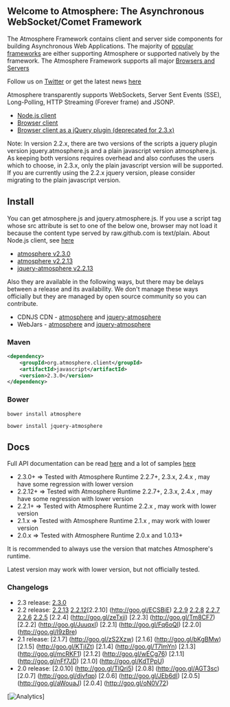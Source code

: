 ## Welcome to Atmosphere: The Asynchronous WebSocket/Comet Framework
The Atmosphere Framework contains client and server side components for building Asynchronous Web Applications. The majority of [popular frameworks](https://github.com/Atmosphere/atmosphere/wiki/Atmosphere-PlugIns-and-Extensions) are either supporting Atmosphere or supported natively by the framework. The Atmosphere Framework supports all major [Browsers and Servers](https://github.com/Atmosphere/atmosphere/wiki/Supported-WebServers-and-Browsers)

Follow us on [Twitter](http://www.twitter.com/atmo_framework) or get the latest news [here](http://async-io.org)

Atmosphere transparently supports WebSockets, Server Sent Events (SSE), Long-Polling, HTTP Streaming (Forever frame) and JSONP.

* [Node.js client](https://github.com/Atmosphere/atmosphere.js-node)
* [Browser client](https://raw.github.com/Atmosphere/atmosphere-javascript/master/modules/javascript/src/main/webapp/javascript/atmosphere.js)
* [Browser client as a jQuery plugin (deprecated for 2.3.x)](https://raw.github.com/Atmosphere/atmosphere-javascript/javascript-2.2.x/modules/jquery/src/main/webapp/jquery/jquery.atmosphere.js)

Note: In version 2.2.x, there are two versions of the scripts a jquery plugin version jquery.atmosphere.js and a plain javascript version atmosphere.js. As keeping both versions requires overhead and also confuses the users which to choose, in 2.3.x, only the plain javascript version will be supported. If you are currently using the 2.2.x jquery version, please consider migrating to the plain javascript version.

## Install
You can get atmosphere.js and jquery.atmosphere.js. If you use a script tag whose src attribute is set to one of the below one, browser may not load it because the content type served by raw.github.com is text/plain. About Node.js client, see [here](https://github.com/flowersinthesand/atmosphere.js-node)

* [atmosphere v2.3.0](https://raw.github.com/Atmosphere/atmosphere-javascript/javascript-project-2.3.0/modules/javascript/src/main/webapp/javascript/atmosphere.js)
* [atmosphere v2.2.13](https://raw.github.com/Atmosphere/atmosphere-javascript/javascript-project-2.2.13/modules/javascript/src/main/webapp/javascript/atmosphere.js)
* [jquery-atmosphere v2.2.13](https://raw.github.com/Atmosphere/atmosphere-javascript/javascript-project-2.2.13/modules/jquery/src/main/webapp/jquery/jquery.atmosphere.js)

Also they are available in the following ways, but there may be delays between a release and its availability. We don't manage these ways officially but they are managed by open source community so you can contribute.
* CDNJS CDN - [atmosphere](http://cdnjs.com/libraries/atmosphere/) and [jquery-atmosphere](http://cdnjs.com/libraries/jquery.atmosphere/)
* WebJars - [atmosphere](http://search.maven.org/#search%7Cga%7C1%7Cg%3A%22org.webjars%22%20AND%20a%3A%22atmosphere-javascript%22) and [jquery-atmosphere](http://search.maven.org/#search%7Cgav%7C1%7Cg%3A%22org.webjars%22%20AND%20a%3A%22jquery-atmosphere%22)

### Maven

```xml
<dependency>
    <groupId>org.atmosphere.client</groupId>
    <artifactId>javascript</artifactId>
    <version>2.3.0</version>
</dependency>
```

### Bower

```shell
bower install atmosphere
```
```shell
bower install jquery-atmosphere
```

## Docs

Full API documentation can be read [here](https://github.com/Atmosphere/atmosphere/wiki/jQuery.atmosphere.js-atmosphere.js-API) and a lot of samples [here](https://github.com/Atmosphere/atmosphere-samples)

* 2.3.0+ => Tested with Atmosphere Runtime 2.2.7+, 2.3.x, 2.4.x , may have some regression with lower version
* 2.2.12+ => Tested with Atmosphere Runtime 2.2.7+, 2.3.x, 2.4.x , may have some regression with lower version
* 2.2.1+ => Tested with Atmosphere Runtime 2.2.x , may work with lower version
* 2.1.x  => Tested with Atmosphere Runtime 2.1.x , may work with lower version
* 2.0.x  => Tested with Atmosphere Runtime 2.0.x and 1.0.13+

It is recommended to always use the version that matches Atmosphere's runtime.

Latest version may work with lower version, but not officially tested.

### Changelogs
* 2.3 release: [2.3.0](https://goo.gl/Ey4K7M)
* 2.2 release: [2.2.13](https://goo.gl/T7PFlS) [2.2.12](https://goo.gl/Ishqc8)[2.2.10] (http://goo.gl/ECSBiE) [2.2.9](http://goo.gl/GzQJG7) [2.2.8](http://goo.gl/NZPlEq) [2.2.7](http://goo.gl/k4aAWS) [2.2.6](http://goo.gl/cVdMDo) [2.2.5](http://goo.gl/fep4MN) [2.2.4] (http://goo.gl/zeTxji) [2.2.3] (http://goo.gl/Tm8CF7) [2.2.2] (http://goo.gl/JuuqxI) [2.2.1] (http://goo.gl/Fq6oQI) [2.2.0] (http://goo.gl/I9zBre)
* 2.1 release: [2.1.7] (http://goo.gl/zS2Xzw) [2.1.6] (http://goo.gl/bKgBMw) [2.1.5] (http://goo.gl/KTjIZt) [2.1.4] (http://goo.gl/T7lmYn) [2.1.3] (http://goo.gl/mcRKF1) [2.1.2] (http://goo.gl/wECg76) [2.1.1] (http://goo.gl/nFf7JD) [2.1.0] (http://goo.gl/KdTPpU)
* 2.0 release: [2.0.10] (http://goo.gl/TIQri5) [2.0.8] (http://goo.gl/AGT3sc) [2.0.7] (http://goo.gl/divfqp) [2.0.6] (http://goo.gl/JEb6dI) [2.0.5] (http://goo.gl/aWouaJ) [2.0.4] (http://goo.gl/oN0V72) 

[![Analytics](https://ga-beacon.appspot.com/UA-31990725-2/Atmosphere/atmosphere-javascript)]
